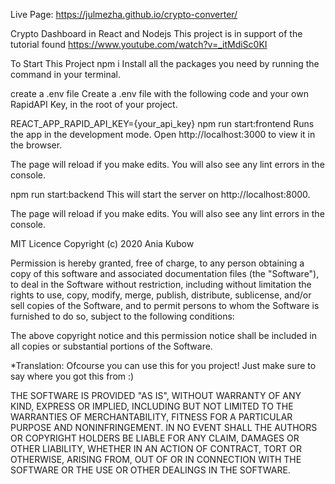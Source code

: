 Live Page: https://julmezha.github.io/crypto-converter/

Crypto Dashboard in React and Nodejs
This project is in support of the tutorial found https://www.youtube.com/watch?v=_itMdiSc0KI

To Start This Project
npm i
Install all the packages you need by running the command in your terminal.

create a .env file
Create a .env file with the following code and your own RapidAPI Key, in the root of your project.

REACT_APP_RAPID_API_KEY={your_api_key}
npm run start:frontend
Runs the app in the development mode.
Open http://localhost:3000 to view it in the browser.

The page will reload if you make edits.
You will also see any lint errors in the console.

npm run start:backend
This will start the server on http://localhost:8000.

The page will reload if you make edits.
You will also see any lint errors in the console.

MIT Licence
Copyright (c) 2020 Ania Kubow

Permission is hereby granted, free of charge, to any person obtaining a copy of this software and associated documentation files (the "Software"), to deal in the Software without restriction, including without limitation the rights to use, copy, modify, merge, publish, distribute, sublicense, and/or sell copies of the Software, and to permit persons to whom the Software is furnished to do so, subject to the following conditions:

The above copyright notice and this permission notice shall be included in all copies or substantial portions of the Software.

*Translation: Ofcourse you can use this for you project! Just make sure to say where you got this from :)

THE SOFTWARE IS PROVIDED "AS IS", WITHOUT WARRANTY OF ANY KIND, EXPRESS OR IMPLIED, INCLUDING BUT NOT LIMITED TO THE WARRANTIES OF MERCHANTABILITY, FITNESS FOR A PARTICULAR PURPOSE AND NONINFRINGEMENT. IN NO EVENT SHALL THE AUTHORS OR COPYRIGHT HOLDERS BE LIABLE FOR ANY CLAIM, DAMAGES OR OTHER LIABILITY, WHETHER IN AN ACTION OF CONTRACT, TORT OR OTHERWISE, ARISING FROM, OUT OF OR IN CONNECTION WITH THE SOFTWARE OR THE USE OR OTHER DEALINGS IN THE SOFTWARE.
